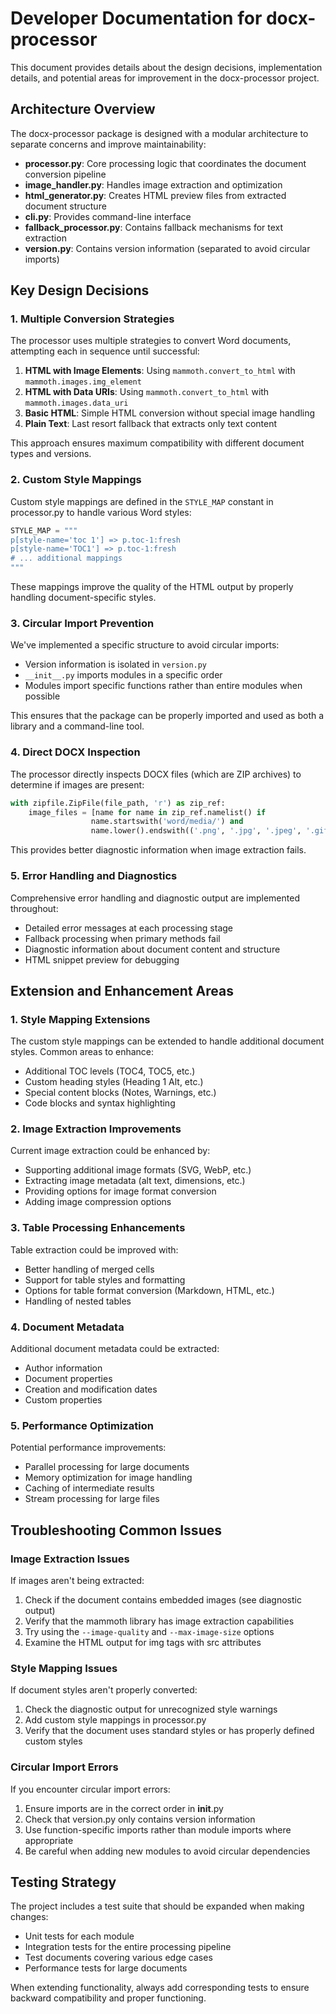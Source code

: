 # Developer Documentation for docx-processor

This document provides details about the design decisions, implementation details, and potential areas for improvement in the docx-processor project.

## Architecture Overview

The docx-processor package is designed with a modular architecture to separate concerns and improve maintainability:

- **processor.py**: Core processing logic that coordinates the document conversion pipeline
- **image_handler.py**: Handles image extraction and optimization
- **html_generator.py**: Creates HTML preview files from extracted document structure
- **cli.py**: Provides command-line interface
- **fallback_processor.py**: Contains fallback mechanisms for text extraction
- **version.py**: Contains version information (separated to avoid circular imports)

## Key Design Decisions

### 1. Multiple Conversion Strategies

The processor uses multiple strategies to convert Word documents, attempting each in sequence until successful:

1. **HTML with Image Elements**: Using `mammoth.convert_to_html` with `mammoth.images.img_element`
2. **HTML with Data URIs**: Using `mammoth.convert_to_html` with `mammoth.images.data_uri`
3. **Basic HTML**: Simple HTML conversion without special image handling
4. **Plain Text**: Last resort fallback that extracts only text content

This approach ensures maximum compatibility with different document types and versions.

### 2. Custom Style Mappings

Custom style mappings are defined in the `STYLE_MAP` constant in processor.py to handle various Word styles:

```python
STYLE_MAP = """
p[style-name='toc 1'] => p.toc-1:fresh
p[style-name='TOC1'] => p.toc-1:fresh
# ... additional mappings
"""
```

These mappings improve the quality of the HTML output by properly handling document-specific styles.

### 3. Circular Import Prevention

We've implemented a specific structure to avoid circular imports:

- Version information is isolated in `version.py`
- `__init__.py` imports modules in a specific order
- Modules import specific functions rather than entire modules when possible

This ensures that the package can be properly imported and used as both a library and a command-line tool.

### 4. Direct DOCX Inspection

The processor directly inspects DOCX files (which are ZIP archives) to determine if images are present:

```python
with zipfile.ZipFile(file_path, 'r') as zip_ref:
    image_files = [name for name in zip_ref.namelist() if 
                  name.startswith('word/media/') and 
                  name.lower().endswith(('.png', '.jpg', '.jpeg', '.gif', '.bmp'))]
```

This provides better diagnostic information when image extraction fails.

### 5. Error Handling and Diagnostics

Comprehensive error handling and diagnostic output are implemented throughout:

- Detailed error messages at each processing stage
- Fallback processing when primary methods fail
- Diagnostic information about document content and structure
- HTML snippet preview for debugging

## Extension and Enhancement Areas

### 1. Style Mapping Extensions

The custom style mappings can be extended to handle additional document styles. Common areas to enhance:

- Additional TOC levels (TOC4, TOC5, etc.)
- Custom heading styles (Heading 1 Alt, etc.)
- Special content blocks (Notes, Warnings, etc.)
- Code blocks and syntax highlighting

### 2. Image Extraction Improvements

Current image extraction could be enhanced by:

- Supporting additional image formats (SVG, WebP, etc.)
- Extracting image metadata (alt text, dimensions, etc.)
- Providing options for image format conversion
- Adding image compression options

### 3. Table Processing Enhancements

Table extraction could be improved with:

- Better handling of merged cells
- Support for table styles and formatting
- Options for table format conversion (Markdown, HTML, etc.)
- Handling of nested tables

### 4. Document Metadata

Additional document metadata could be extracted:

- Author information
- Document properties
- Creation and modification dates
- Custom properties

### 5. Performance Optimization

Potential performance improvements:

- Parallel processing for large documents
- Memory optimization for image handling
- Caching of intermediate results
- Stream processing for large files

## Troubleshooting Common Issues

### Image Extraction Issues

If images aren't being extracted:

1. Check if the document contains embedded images (see diagnostic output)
2. Verify that the mammoth library has image extraction capabilities
3. Try using the `--image-quality` and `--max-image-size` options
4. Examine the HTML output for img tags with src attributes

### Style Mapping Issues

If document styles aren't properly converted:

1. Check the diagnostic output for unrecognized style warnings
2. Add custom style mappings in processor.py
3. Verify that the document uses standard styles or has properly defined custom styles

### Circular Import Errors

If you encounter circular import errors:

1. Ensure imports are in the correct order in __init__.py
2. Check that version.py only contains version information
3. Use function-specific imports rather than module imports where appropriate
4. Be careful when adding new modules to avoid circular dependencies

## Testing Strategy

The project includes a test suite that should be expanded when making changes:

- Unit tests for each module
- Integration tests for the entire processing pipeline
- Test documents covering various edge cases
- Performance tests for large documents

When extending functionality, always add corresponding tests to ensure backward compatibility and proper functioning.
